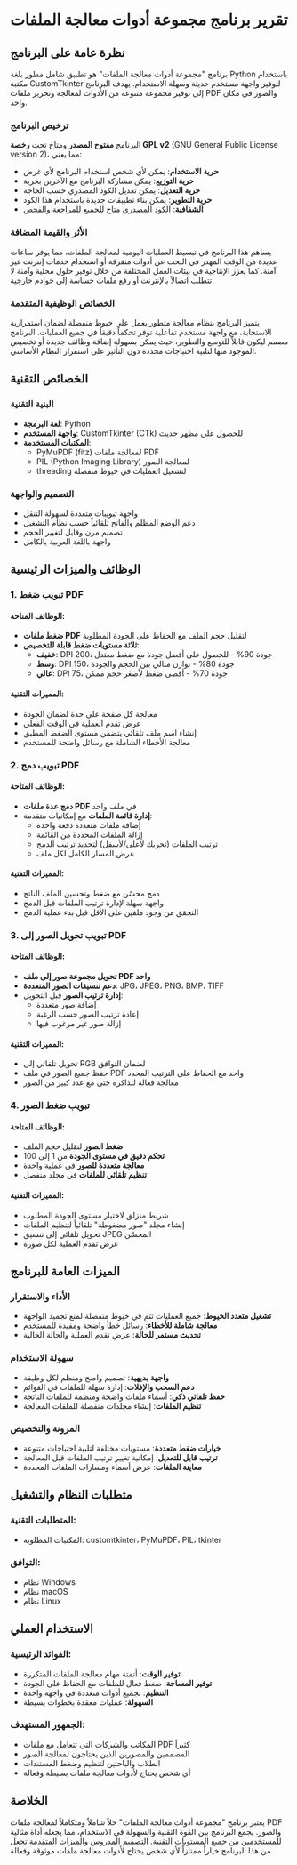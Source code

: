 # تقرير برنامج مجموعة أدوات معالجة الملفات

## نظرة عامة على البرنامج

برنامج "مجموعة أدوات معالجة الملفات" هو تطبيق شامل مطور بلغة Python باستخدام مكتبة CustomTkinter لتوفير واجهة مستخدم حديثة وسهلة الاستخدام. يهدف البرنامج إلى توفير مجموعة متنوعة من الأدوات لمعالجة وتحرير ملفات PDF والصور في مكان واحد.

### ترخيص البرنامج
البرنامج **مفتوح المصدر** ومتاح تحت **رخصة GPL v2** (GNU General Public License version 2)، مما يعني:
- **حرية الاستخدام**: يمكن لأي شخص استخدام البرنامج لأي غرض
- **حرية التوزيع**: يمكن مشاركة البرنامج مع الآخرين بحرية
- **حرية التعديل**: يمكن تعديل الكود المصدري حسب الحاجة
- **حرية التطوير**: يمكن بناء تطبيقات جديدة باستخدام هذا الكود
- **الشفافية**: الكود المصدري متاح للجميع للمراجعة والفحص

### الأثر والقيمة المضافة
يساهم هذا البرنامج في تبسيط العمليات اليومية لمعالجة الملفات، مما يوفر ساعات عديدة من الوقت المهدر في البحث عن أدوات متفرقة أو استخدام خدمات إنترنت غير آمنة. كما يعزز الإنتاجية في بيئات العمل المختلفة من خلال توفير حلول محلية وآمنة لا تتطلب اتصالاً بالإنترنت أو رفع ملفات حساسة إلى خوادم خارجية.

### الخصائص الوظيفية المتقدمة
يتميز البرنامج بنظام معالجة متطور يعمل على خيوط منفصلة لضمان استمرارية الاستجابة، مع واجهة مستخدم تفاعلية توفر تحكماً دقيقاً في جميع العمليات. البرنامج مصمم ليكون قابلاً للتوسع والتطوير، حيث يمكن بسهولة إضافة وظائف جديدة أو تخصيص الموجود منها لتلبية احتياجات محددة دون التأثير على استقرار النظام الأساسي.

## الخصائص التقنية

### البنية التقنية
- **لغة البرمجة**: Python
- **واجهة المستخدم**: CustomTkinter (CTk) للحصول على مظهر حديث
- **المكتبات المستخدمة**:
  - PyMuPDF (fitz) لمعالجة ملفات PDF
  - PIL (Python Imaging Library) لمعالجة الصور
  - threading لتشغيل العمليات في خيوط منفصلة

### التصميم والواجهة
- واجهة تبويبات متعددة لسهولة التنقل
- دعم الوضع المظلم والفاتح تلقائياً حسب نظام التشغيل
- تصميم مرن وقابل لتغيير الحجم
- واجهة باللغة العربية بالكامل

## الوظائف والميزات الرئيسية

### 1. تبويب ضغط PDF

#### الوظائف المتاحة:
- **ضغط ملفات PDF** لتقليل حجم الملف مع الحفاظ على الجودة المطلوبة
- **ثلاثة مستويات ضغط قابلة للتخصيص**:
  - **خفيف**: DPI 200، جودة 90% - للحصول على أفضل جودة مع ضغط معتدل
  - **وسط**: DPI 150، جودة 80% - توازن مثالي بين الحجم والجودة
  - **عالي**: DPI 75، جودة 70% - أقصى ضغط لأصغر حجم ممكن

#### المميزات التقنية:
- معالجة كل صفحة على حدة لضمان الجودة
- عرض تقدم العملية في الوقت الفعلي
- إنشاء اسم ملف تلقائي يتضمن مستوى الضغط المطبق
- معالجة الأخطاء الشاملة مع رسائل واضحة للمستخدم

### 2. تبويب دمج PDF

#### الوظائف المتاحة:
- **دمج عدة ملفات PDF** في ملف واحد
- **إدارة قائمة الملفات** مع إمكانيات متقدمة:
  - إضافة ملفات متعددة دفعة واحدة
  - إزالة الملفات المحددة من القائمة
  - ترتيب الملفات (تحريك لأعلى/لأسفل) لتحديد ترتيب الدمج
  - عرض المسار الكامل لكل ملف

#### المميزات التقنية:
- دمج محسّن مع ضغط وتحسين الملف الناتج
- واجهة سهلة لإدارة ترتيب الملفات قبل الدمج
- التحقق من وجود ملفين على الأقل قبل بدء عملية الدمج

### 3. تبويب تحويل الصور إلى PDF

#### الوظائف المتاحة:
- **تحويل مجموعة صور إلى ملف PDF واحد**
- **دعم تنسيقات الصور المتعددة**: JPG، JPEG، PNG، BMP، TIFF
- **إدارة ترتيب الصور** قبل التحويل:
  - إضافة صور متعددة
  - إعادة ترتيب الصور حسب الرغبة
  - إزالة صور غير مرغوب فيها

#### المميزات التقنية:
- تحويل تلقائي إلى RGB لضمان التوافق
- حفظ جميع الصور في ملف PDF واحد مع الحفاظ على الترتيب المحدد
- معالجة فعالة للذاكرة حتى مع عدد كبير من الصور

### 4. تبويب ضغط الصور

#### الوظائف المتاحة:
- **ضغط الصور** لتقليل حجم الملف
- **تحكم دقيق في مستوى الجودة** من 1 إلى 100
- **معالجة متعددة للصور** في عملية واحدة
- **تنظيم تلقائي للملفات** في مجلد منفصل

#### المميزات التقنية:
- شريط منزلق لاختيار مستوى الجودة المطلوب
- إنشاء مجلد "صور مضغوطة" تلقائياً لتنظيم الملفات
- تحويل تلقائي إلى تنسيق JPEG المحسّن
- عرض تقدم العملية لكل صورة

## الميزات العامة للبرنامج

### الأداء والاستقرار
- **تشغيل متعدد الخيوط**: جميع العمليات تتم في خيوط منفصلة لمنع تجميد الواجهة
- **معالجة شاملة للأخطاء**: رسائل خطأ واضحة ومفيدة للمستخدم
- **تحديث مستمر للحالة**: عرض تقدم العملية والحالة الحالية

### سهولة الاستخدام
- **واجهة بديهية**: تصميم واضح ومنظم لكل وظيفة
- **دعم السحب والإفلات**: إدارة سهلة للملفات في القوائم
- **حفظ تلقائي ذكي**: أسماء ملفات واضحة ومنظمة للملفات الناتجة
- **تنظيم الملفات**: إنشاء مجلدات منفصلة للملفات المعالجة

### المرونة والتخصيص
- **خيارات ضغط متعددة**: مستويات مختلفة لتلبية احتياجات متنوعة
- **ترتيب قابل للتعديل**: إمكانية تغيير ترتيب الملفات قبل المعالجة
- **معاينة الملفات**: عرض أسماء ومسارات الملفات المحددة

## متطلبات النظام والتشغيل

### المتطلبات التقنية:
- المكتبات المطلوبة: customtkinter، PyMuPDF، PIL، tkinter

### التوافق:
- نظام Windows
- نظام macOS  
- نظام Linux

## الاستخدام العملي

### الفوائد الرئيسية:
- **توفير الوقت**: أتمتة مهام معالجة الملفات المتكررة
- **توفير المساحة**: ضغط فعال للملفات مع الحفاظ على الجودة
- **التنظيم**: تجميع أدوات متعددة في واجهة واحدة
- **السهولة**: عمليات معقدة بخطوات بسيطة

### الجمهور المستهدف:
- المكاتب والشركات التي تتعامل مع ملفات PDF كثيراً
- المصممين والمصورين الذين يحتاجون لمعالجة الصور
- الطلاب والباحثين لتنظيم وضغط المستندات
- أي شخص يحتاج لأدوات معالجة ملفات بسيطة وفعالة

## الخلاصة

يعتبر برنامج "مجموعة أدوات معالجة الملفات" حلاً شاملاً ومتكاملاً لمعالجة ملفات PDF والصور. يجمع البرنامج بين القوة التقنية والسهولة في الاستخدام، مما يجعله أداة مثالية للمستخدمين من جميع المستويات التقنية. التصميم المدروس والميزات المتقدمة تجعل من هذا البرنامج خياراً ممتازاً لأي شخص يحتاج لأدوات معالجة ملفات موثوقة وفعالة.
